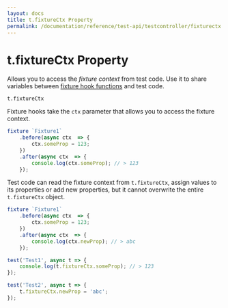 ```yaml
---
layout: docs
title: t.fixtureCtx Property
permalink: /documentation/reference/test-api/testcontroller/fixturectx.html
---
```

# t.fixtureCtx Property

Allows you to access the *fixture context* from test code. Use it to share variables between [fixture hook functions](../../../guides/basic-guides/test-organization.md#fixture-hooks) and test code.

```text
t.fixtureCtx
```

Fixture hooks take the `ctx` parameter that allows you to access the fixture context.

```js
fixture `Fixture1`
    .before(async ctx  => {
        ctx.someProp = 123;
    })
    .after(async ctx  => {
        console.log(ctx.someProp); // > 123
    });
```

Test code can read the fixture context from `t.fixtureCtx`, assign values to its properties or add new properties, but it cannot overwrite the entire `t.fixtureCtx` object.

```js
fixture `Fixture1`
    .before(async ctx  => {
        ctx.someProp = 123;
    })
    .after(async ctx  => {
        console.log(ctx.newProp); // > abc
    });

test('Test1', async t => {
    console.log(t.fixtureCtx.someProp); // > 123
});

test('Test2', async t => {
    t.fixtureCtx.newProp = 'abc';
});
```
